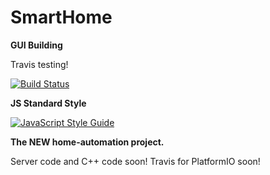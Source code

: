 # SmartHome
**GUI Building** 

Travis testing!

[![Build Status](https://travis-ci.org/ClFbV/SmartHome.svg?branch=master)](https://travis-ci.org/ClFbV/SmartHome) 

**JS Standard Style**

[![JavaScript Style Guide](https://cdn.rawgit.com/standard/standard/master/badge.svg)](https://github.com/standard/standard)

**The NEW home-automation project.** 

Server code and C++ code soon!
Travis for PlatformIO soon!
